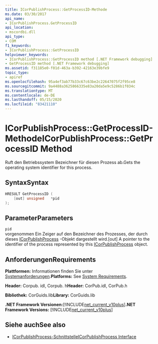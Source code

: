 ```yaml
---
title: ICorPublishProcess::GetProcessID-Methode
ms.date: 03/30/2017
api_name:
- ICorPublishProcess.GetProcessID
api_location:
- mscordbi.dll
api_type:
- COM
f1_keywords:
- ICorPublishProcess::GetProcessID
helpviewer_keywords:
- ICorPublishProcess::GetProcessID method [.NET Framework debugging]
- GetProcessID method [.NET Framework debugging]
ms.assetid: f31185e0-f01d-463a-b392-42163e39bfe9
topic_type:
- apiref
ms.openlocfilehash: 95a4ef3ab77b33c67c63be2c22647075f2f95ce8
ms.sourcegitcommit: 9a4488a3625866335e83a20da5e9c5286b1f034c
ms.translationtype: MT
ms.contentlocale: de-DE
ms.lasthandoff: 05/15/2020
ms.locfileid: "83421110"
---
```

# <a name="icorpublishprocessgetprocessid-method"></a><span data-ttu-id="71700-102">ICorPublishProcess::GetProcessID-Methode</span><span class="sxs-lookup"><span data-stu-id="71700-102">ICorPublishProcess::GetProcessID Method</span></span>
<span data-ttu-id="71700-103">Ruft den Betriebssystem Bezeichner für diesen Prozess ab.</span><span class="sxs-lookup"><span data-stu-id="71700-103">Gets the operating system identifier for this process.</span></span>  
  
## <a name="syntax"></a><span data-ttu-id="71700-104">Syntax</span><span class="sxs-lookup"><span data-stu-id="71700-104">Syntax</span></span>  
  
```cpp  
HRESULT GetProcessID (  
    [out] unsigned   *pid  
);  
```  
  
## <a name="parameters"></a><span data-ttu-id="71700-105">Parameter</span><span class="sxs-lookup"><span data-stu-id="71700-105">Parameters</span></span>  
 `pid`  
 <span data-ttu-id="71700-106">vorgenommen Ein Zeiger auf den Bezeichner des Prozesses, der durch dieses [ICorPublishProcess](icorpublishprocess-interface.md) -Objekt dargestellt wird.</span><span class="sxs-lookup"><span data-stu-id="71700-106">[out] A pointer to the identifier of the process represented by this [ICorPublishProcess](icorpublishprocess-interface.md) object.</span></span>  
  
## <a name="requirements"></a><span data-ttu-id="71700-107">Anforderungen</span><span class="sxs-lookup"><span data-stu-id="71700-107">Requirements</span></span>  
 <span data-ttu-id="71700-108">**Plattformen:** Informationen finden Sie unter [Systemanforderungen](../../get-started/system-requirements.md).</span><span class="sxs-lookup"><span data-stu-id="71700-108">**Platforms:** See [System Requirements](../../get-started/system-requirements.md).</span></span>  
  
 <span data-ttu-id="71700-109">**Header:** Corpub. idl, Corpub. h</span><span class="sxs-lookup"><span data-stu-id="71700-109">**Header:** CorPub.idl, CorPub.h</span></span>  
  
 <span data-ttu-id="71700-110">**Bibliothek:** CorGuids.lib</span><span class="sxs-lookup"><span data-stu-id="71700-110">**Library:** CorGuids.lib</span></span>  
  
 <span data-ttu-id="71700-111">**.NET Framework Versionen:**[!INCLUDE[net_current_v10plus](../../../../includes/net-current-v10plus-md.md)]</span><span class="sxs-lookup"><span data-stu-id="71700-111">**.NET Framework Versions:** [!INCLUDE[net_current_v10plus](../../../../includes/net-current-v10plus-md.md)]</span></span>  
  
## <a name="see-also"></a><span data-ttu-id="71700-112">Siehe auch</span><span class="sxs-lookup"><span data-stu-id="71700-112">See also</span></span>

- [<span data-ttu-id="71700-113">ICorPublishProcess-Schnittstelle</span><span class="sxs-lookup"><span data-stu-id="71700-113">ICorPublishProcess Interface</span></span>](icorpublishprocess-interface.md)
